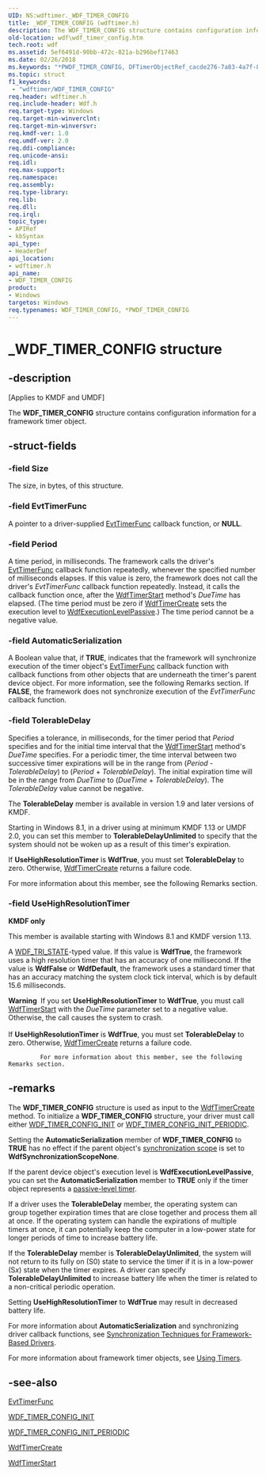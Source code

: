 ```yaml
---
UID: NS:wdftimer._WDF_TIMER_CONFIG
title: _WDF_TIMER_CONFIG (wdftimer.h)
description: The WDF_TIMER_CONFIG structure contains configuration information for a framework timer object.
old-location: wdf\wdf_timer_config.htm
tech.root: wdf
ms.assetid: 5ef6491d-90bb-472c-821a-b296bef17463
ms.date: 02/26/2018
ms.keywords: "*PWDF_TIMER_CONFIG, DFTimerObjectRef_cacde276-7a83-4a7f-87e1-de043aee4725.xml, PWDF_TIMER_CONFIG, PWDF_TIMER_CONFIG structure pointer, WDF_TIMER_CONFIG, WDF_TIMER_CONFIG structure, _WDF_TIMER_CONFIG, kmdf.wdf_timer_config, wdf.wdf_timer_config, wdftimer/PWDF_TIMER_CONFIG, wdftimer/WDF_TIMER_CONFIG"
ms.topic: struct
f1_keywords:
 - "wdftimer/WDF_TIMER_CONFIG"
req.header: wdftimer.h
req.include-header: Wdf.h
req.target-type: Windows
req.target-min-winverclnt: 
req.target-min-winversvr: 
req.kmdf-ver: 1.0
req.umdf-ver: 2.0
req.ddi-compliance: 
req.unicode-ansi: 
req.idl: 
req.max-support: 
req.namespace: 
req.assembly: 
req.type-library: 
req.lib: 
req.dll: 
req.irql: 
topic_type:
- APIRef
- kbSyntax
api_type:
- HeaderDef
api_location:
- wdftimer.h
api_name:
- WDF_TIMER_CONFIG
product:
- Windows
targetos: Windows
req.typenames: WDF_TIMER_CONFIG, *PWDF_TIMER_CONFIG
---
```


# _WDF_TIMER_CONFIG structure


## -description


<p class="CCE_Message">[Applies to KMDF and UMDF]</p>

The <b>WDF_TIMER_CONFIG</b> structure contains configuration information for a framework timer object.


## -struct-fields




### -field Size

The size, in bytes, of this structure.


### -field EvtTimerFunc

A pointer to a driver-supplied <a href="https://docs.microsoft.com/windows-hardware/drivers/ddi/wdftimer/nc-wdftimer-evt_wdf_timer">EvtTimerFunc</a> callback function, or <b>NULL</b>.


### -field Period

A time period, in milliseconds. The framework calls the driver's <a href="https://docs.microsoft.com/windows-hardware/drivers/ddi/wdftimer/nc-wdftimer-evt_wdf_timer">EvtTimerFunc</a> callback function repeatedly, whenever the specified number of milliseconds elapses. If this value is zero, the framework does not call the driver's <i>EvtTimerFunc</i> callback function repeatedly. Instead, it calls the callback function once, after the <a href="https://docs.microsoft.com/windows-hardware/drivers/ddi/wdftimer/nf-wdftimer-wdftimerstart">WdfTimerStart</a> method's <i>DueTime</i> has elapsed. (The time period must be zero if <a href="https://docs.microsoft.com/windows-hardware/drivers/ddi/wdftimer/nf-wdftimer-wdftimercreate">WdfTimerCreate</a> sets the execution level to <a href="https://docs.microsoft.com/windows-hardware/drivers/ddi/wdfobject/ne-wdfobject-_wdf_execution_level">WdfExecutionLevelPassive</a>.) The time period cannot be a negative value.


### -field AutomaticSerialization

A Boolean value that, if <b>TRUE</b>, indicates that the framework will synchronize execution of the timer object's <a href="https://docs.microsoft.com/windows-hardware/drivers/ddi/wdftimer/nc-wdftimer-evt_wdf_timer">EvtTimerFunc</a> callback function with callback functions from other objects that are underneath the timer's parent device object. For more information, see the following Remarks section. If <b>FALSE</b>, the framework does not synchronize execution of the <i>EvtTimerFunc</i> callback function.


### -field TolerableDelay

Specifies a tolerance, in milliseconds, for the timer period that <i>Period</i> specifies and for the initial time interval that the <a href="https://docs.microsoft.com/windows-hardware/drivers/ddi/wdftimer/nf-wdftimer-wdftimerstart">WdfTimerStart</a> method's <i>DueTime</i> specifies. For a periodic timer, the time interval between two successive timer expirations will be in the range from (<i>Period</i> - <i>TolerableDelay</i>) to (<i>Period</i> + <i>TolerableDelay</i>). The initial expiration time will be in the range from <i>DueTime</i> to (<i>DueTime</i> + <i>TolerableDelay</i>). The <i>TolerableDelay</i> value cannot be negative.

 The <b>TolerableDelay</b> member is available in version 1.9 and later versions of KMDF.

 Starting in Windows 8.1, in a driver using at minimum KMDF 1.13 or UMDF 2.0, you can set this member to <b>TolerableDelayUnlimited</b> to specify that the system should not be woken up as a result of this timer's expiration.

If  <b>UseHighResolutionTimer</b> is <b>WdfTrue</b>, you must set <b>TolerableDelay</b> to zero. Otherwise, <a href="https://docs.microsoft.com/windows-hardware/drivers/ddi/wdftimer/nf-wdftimer-wdftimercreate">WdfTimerCreate</a> returns a failure code.

For more information about this member, see the following Remarks section.


### -field UseHighResolutionTimer

<b>KMDF only</b>

This member is available starting with Windows 8.1 and KMDF version 1.13.

A <a href="https://docs.microsoft.com/windows-hardware/drivers/ddi/wdftypes/ne-wdftypes-_wdf_tri_state">WDF_TRI_STATE</a>-typed value. If this value is <b>WdfTrue</b>, the framework uses a high resolution timer that has an accuracy of one millisecond.  If the value is <b>WdfFalse</b> or <b>WdfDefault</b>, the framework uses a standard timer that has an accuracy matching the system clock tick interval, which is by default 15.6 milliseconds.

<div class="alert"><b>Warning</b>  If you set <b>UseHighResolutionTimer</b> to <b>WdfTrue</b>, you must call <a href="https://docs.microsoft.com/windows-hardware/drivers/ddi/wdftimer/nf-wdftimer-wdftimerstart">WdfTimerStart</a> with the <i>DueTime</i> parameter set to a negative value.  Otherwise, the call causes the system to crash.</div>
<div> </div>
If  <b>UseHighResolutionTimer</b> is <b>WdfTrue</b>, you must set <b>TolerableDelay</b> to zero. Otherwise, <a href="https://docs.microsoft.com/windows-hardware/drivers/ddi/wdftimer/nf-wdftimer-wdftimercreate">WdfTimerCreate</a> returns a failure code.


             For more information about this member, see the following Remarks section.


## -remarks



The <b>WDF_TIMER_CONFIG</b> structure is used as input to the <a href="https://docs.microsoft.com/windows-hardware/drivers/ddi/wdftimer/nf-wdftimer-wdftimercreate">WdfTimerCreate</a> method. To initialize a <b>WDF_TIMER_CONFIG</b> structure, your driver must call either <a href="https://docs.microsoft.com/windows-hardware/drivers/ddi/wdftimer/nf-wdftimer-wdf_timer_config_init">WDF_TIMER_CONFIG_INIT</a> or <a href="https://docs.microsoft.com/windows-hardware/drivers/ddi/wdftimer/nf-wdftimer-wdf_timer_config_init_periodic">WDF_TIMER_CONFIG_INIT_PERIODIC</a>.

Setting the <b>AutomaticSerialization</b> member of <b>WDF_TIMER_CONFIG</b> to <b>TRUE</b> has no effect if the parent object's <a href="https://docs.microsoft.com/windows-hardware/drivers/ddi/wdfobject/ne-wdfobject-_wdf_synchronization_scope">synchronization scope</a> is set to <b>WdfSynchronizationScopeNone</b>.

If the parent device object's execution level is <b>WdfExecutionLevelPassive</b>, you can set the <b>AutomaticSerialization</b> member to <b>TRUE</b> only if the timer object represents a <a href="https://docs.microsoft.com/windows-hardware/drivers/wdf/using-timers">passive-level timer</a>.

If a driver uses the <b>TolerableDelay</b> member, the operating system can group together expiration times that are close together and process them all at once. If the operating system can handle the expirations of multiple timers at once, it can potentially keep the computer in a low-power state for longer periods of time to increase battery life.

If the  <b>TolerableDelay</b> member is <b>TolerableDelayUnlimited</b>, the system will not return to its fully on (S0) state to service the timer if it is in a low-power (S<i>x</i>) state when the timer expires. A driver can specify <b>TolerableDelayUnlimited</b> to increase battery life when the timer is related to a non-critical periodic operation.

Setting <b>UseHighResolutionTimer</b> to <b>WdfTrue</b> may result in decreased battery life.

For more information about <b>AutomaticSerialization</b> and synchronizing driver callback functions, see <a href="https://docs.microsoft.com/windows-hardware/drivers/wdf/synchronization-techniques-for-wdf-drivers">Synchronization Techniques for Framework-Based Drivers</a>.

For more information about framework timer objects, see <a href="https://docs.microsoft.com/windows-hardware/drivers/wdf/using-timers">Using Timers</a>.




## -see-also




<a href="https://docs.microsoft.com/windows-hardware/drivers/ddi/wdftimer/nc-wdftimer-evt_wdf_timer">EvtTimerFunc</a>



<a href="https://docs.microsoft.com/windows-hardware/drivers/ddi/wdftimer/nf-wdftimer-wdf_timer_config_init">WDF_TIMER_CONFIG_INIT</a>



<a href="https://docs.microsoft.com/windows-hardware/drivers/ddi/wdftimer/nf-wdftimer-wdf_timer_config_init_periodic">WDF_TIMER_CONFIG_INIT_PERIODIC</a>



<a href="https://docs.microsoft.com/windows-hardware/drivers/ddi/wdftimer/nf-wdftimer-wdftimercreate">WdfTimerCreate</a>



<a href="https://docs.microsoft.com/windows-hardware/drivers/ddi/wdftimer/nf-wdftimer-wdftimerstart">WdfTimerStart</a>
 

 


